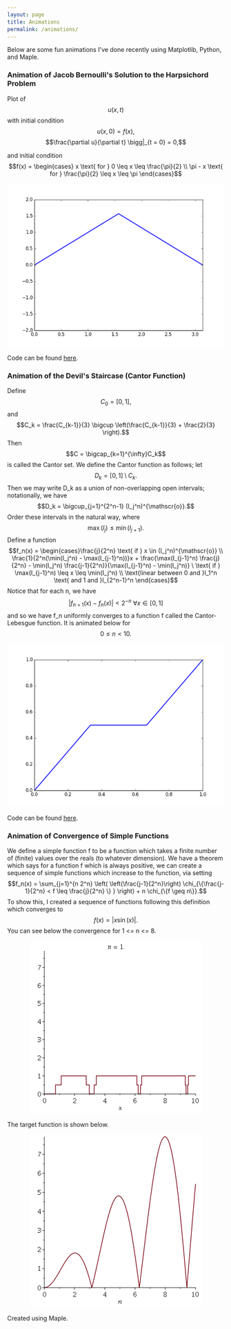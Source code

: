 ```yaml
---
layout: page
title: Animations
permalink: /animations/
---
```


 Below are some fun animations I've done recently using Matplotlib, Python, and Maple.

### Animation of Jacob Bernoulli's Solution to the Harpsichord Problem 

Plot of $$u(x,t)$$ with initial condition 
$$u(x,0) = f(x),$$ 
$$\frac{\partial u}{\partial t} \bigg|_{t = 0} = 0,$$ 

and initial condition 
$$f(x) = \begin{cases} x \text{ for } 0 \leq x \leq \frac{\pi}{2} \\ \pi - x \text{ for } \frac{\pi}{2} \leq x \leq \pi \end{cases}$$

![Wave](/images/wave.gif)

Code can be found <a href="https://gist.github.com/marshareb/777745fb6f38831eeffc2771bcf5c32d">here</a>.


### Animation of the Devil's Staircase (Cantor Function) 

Define $$C_0 = [0,1],$$ and $$C_k = \frac{C_{k-1}}{3} \bigcup \left(\frac{C_{k-1}}{3} + \frac{2}{3} \right).$$ Then $$C = \bigcap_{k=1}^{\infty}C_k$$ is called the Cantor set. We define the Cantor function as follows; let $$D_k = [0,1] \setminus C_k.$$ Then we may write D_k as a union of non-overlapping open intervals; notationally, we have $$D_k = \bigcup_{j=1}^{2^n-1} (I_j^n)^{\mathscr{o}}.$$ Order these intervals in the natural way, where $$\max(I_j) \leq \min (I_{j+1}).$$ Define a function $$f_n(x) = \begin{cases}\frac{j}{2^n} \text{ if } x \in (I_j^n)^{\mathscr{o}} \\ \frac{1}{2^n(\min(I_j^n) - \max(I_{j-1}^n))}x + \frac{\max(I_{j-1}^n) \frac{j}{2^n} - \min(I_j^n) \frac{j-1}{2^n}}{\max(I_{j-1}^n) - \min(I_j^n)} \ \text{ if } \max(I_{j-1}^n) \leq x \leq \min(I_j^n) \\ \text{linear between 0 and }I_1^n \text{ and 1 and }I_{2^n-1}^n \end{cases}$$ 
Notice that for each n, we have 
$$ |f_{n+1}(x) - f_n(x)| < 2^{-n} \ \forall x \in [0,1]$$
and so we have f_n uniformly converges to a function f called the Cantor-Lebesgue function. It is animated below for 
$$ 0 \leq n < 10.$$

<center><img src ="/images/cantor.gif"></center>

Code can be found <a href="https://gist.github.com/marshareb/9e3e2196bcf4c0847429b49b4365b953">here</a>.


### Animation of Convergence of Simple Functions 
We define a simple function f to be a function which takes a finite number of (finite) values over the reals (to whatever dimension). We have a theorem which says for a function f which is always positive, we can create a sequence of simple functions which increase to the function, via setting $$f_n(x) = \sum_{j=1}^{n 2^n} \left( \left(\frac{j-1}{2^n}\right) \chi_{\{\frac{j-1}{2^n} < f \leq \frac{j}{2^n} \} } \right) + n \chi_{\{f \geq n\}}.$$ To show this, I created a sequence of functions following this definition which converges to $$f(x) = |x\sin(x)|.$$ You can see below the convergence for 1 <= n <= 8.</p>
 
<center><img src ="/images/plot2.gif"></center>
 
The target function is shown below.

<center> <img src="/images/plot1.png"></center>
  
Created using Maple.
	
